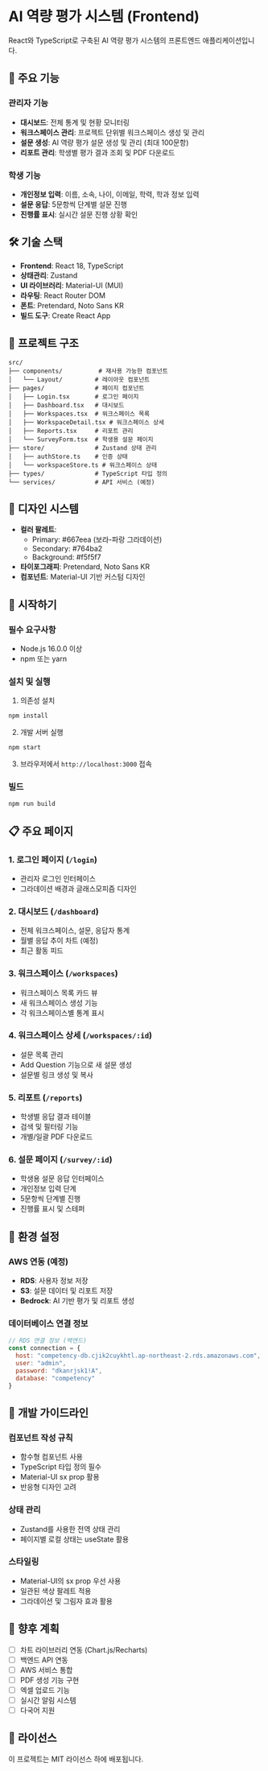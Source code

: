 # AI 역량 평가 시스템 (Frontend)

React와 TypeScript로 구축된 AI 역량 평가 시스템의 프론트엔드 애플리케이션입니다.

## 🚀 주요 기능

### 관리자 기능
- **대시보드**: 전체 통계 및 현황 모니터링
- **워크스페이스 관리**: 프로젝트 단위별 워크스페이스 생성 및 관리
- **설문 생성**: AI 역량 평가 설문 생성 및 관리 (최대 100문항)
- **리포트 관리**: 학생별 평가 결과 조회 및 PDF 다운로드

### 학생 기능
- **개인정보 입력**: 이름, 소속, 나이, 이메일, 학력, 학과 정보 입력
- **설문 응답**: 5문항씩 단계별 설문 진행
- **진행률 표시**: 실시간 설문 진행 상황 확인

## 🛠 기술 스택

- **Frontend**: React 18, TypeScript
- **상태관리**: Zustand
- **UI 라이브러리**: Material-UI (MUI)
- **라우팅**: React Router DOM
- **폰트**: Pretendard, Noto Sans KR
- **빌드 도구**: Create React App

## 📁 프로젝트 구조

```
src/
├── components/          # 재사용 가능한 컴포넌트
│   └── Layout/         # 레이아웃 컴포넌트
├── pages/              # 페이지 컴포넌트
│   ├── Login.tsx       # 로그인 페이지
│   ├── Dashboard.tsx   # 대시보드
│   ├── Workspaces.tsx  # 워크스페이스 목록
│   ├── WorkspaceDetail.tsx # 워크스페이스 상세
│   ├── Reports.tsx     # 리포트 관리
│   └── SurveyForm.tsx  # 학생용 설문 페이지
├── store/              # Zustand 상태 관리
│   ├── authStore.ts    # 인증 상태
│   └── workspaceStore.ts # 워크스페이스 상태
├── types/              # TypeScript 타입 정의
└── services/           # API 서비스 (예정)
```

## 🎨 디자인 시스템

- **컬러 팔레트**: 
  - Primary: #667eea (보라-파랑 그라데이션)
  - Secondary: #764ba2
  - Background: #f5f5f7
- **타이포그래피**: Pretendard, Noto Sans KR
- **컴포넌트**: Material-UI 기반 커스텀 디자인

## 🚀 시작하기

### 필수 요구사항
- Node.js 16.0.0 이상
- npm 또는 yarn

### 설치 및 실행

1. 의존성 설치
```bash
npm install
```

2. 개발 서버 실행
```bash
npm start
```

3. 브라우저에서 `http://localhost:3000` 접속

### 빌드

```bash
npm run build
```

## 📋 주요 페이지

### 1. 로그인 페이지 (`/login`)
- 관리자 로그인 인터페이스
- 그라데이션 배경과 글래스모피즘 디자인

### 2. 대시보드 (`/dashboard`)
- 전체 워크스페이스, 설문, 응답자 통계
- 월별 응답 추이 차트 (예정)
- 최근 활동 피드

### 3. 워크스페이스 (`/workspaces`)
- 워크스페이스 목록 카드 뷰
- 새 워크스페이스 생성 기능
- 각 워크스페이스별 통계 표시

### 4. 워크스페이스 상세 (`/workspaces/:id`)
- 설문 목록 관리
- Add Question 기능으로 새 설문 생성
- 설문별 링크 생성 및 복사

### 5. 리포트 (`/reports`)
- 학생별 응답 결과 테이블
- 검색 및 필터링 기능
- 개별/일괄 PDF 다운로드

### 6. 설문 페이지 (`/survey/:id`)
- 학생용 설문 응답 인터페이스
- 개인정보 입력 단계
- 5문항씩 단계별 진행
- 진행률 표시 및 스테퍼

## 🔧 환경 설정

### AWS 연동 (예정)
- **RDS**: 사용자 정보 저장
- **S3**: 설문 데이터 및 리포트 저장
- **Bedrock**: AI 기반 평가 및 리포트 생성

### 데이터베이스 연결 정보
```javascript
// RDS 연결 정보 (백엔드)
const connection = {
  host: "competency-db.cjik2cuykhtl.ap-northeast-2.rds.amazonaws.com",
  user: "admin",
  password: "dkanrjsk1!A",
  database: "competency"
}
```

## 📝 개발 가이드라인

### 컴포넌트 작성 규칙
- 함수형 컴포넌트 사용
- TypeScript 타입 정의 필수
- Material-UI sx prop 활용
- 반응형 디자인 고려

### 상태 관리
- Zustand를 사용한 전역 상태 관리
- 페이지별 로컬 상태는 useState 활용

### 스타일링
- Material-UI의 sx prop 우선 사용
- 일관된 색상 팔레트 적용
- 그라데이션 및 그림자 효과 활용

## 🔮 향후 계획

- [ ] 차트 라이브러리 연동 (Chart.js/Recharts)
- [ ] 백엔드 API 연동
- [ ] AWS 서비스 통합
- [ ] PDF 생성 기능 구현
- [ ] 엑셀 업로드 기능
- [ ] 실시간 알림 시스템
- [ ] 다국어 지원

## 📄 라이선스

이 프로젝트는 MIT 라이선스 하에 배포됩니다.

